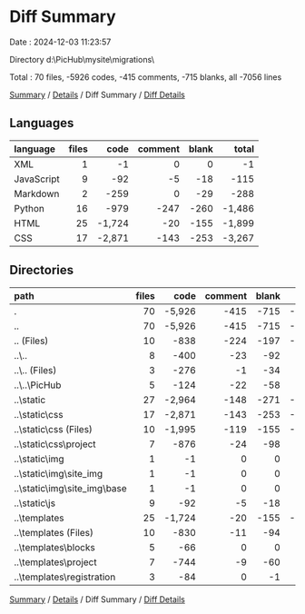# Diff Summary

Date : 2024-12-03 11:23:57

Directory d:\\PicHub\\mysite\\migrations\\

Total : 70 files,  -5926 codes, -415 comments, -715 blanks, all -7056 lines

[Summary](results.md) / [Details](details.md) / Diff Summary / [Diff Details](diff-details.md)

## Languages
| language | files | code | comment | blank | total |
| :--- | ---: | ---: | ---: | ---: | ---: |
| XML | 1 | -1 | 0 | 0 | -1 |
| JavaScript | 9 | -92 | -5 | -18 | -115 |
| Markdown | 2 | -259 | 0 | -29 | -288 |
| Python | 16 | -979 | -247 | -260 | -1,486 |
| HTML | 25 | -1,724 | -20 | -155 | -1,899 |
| CSS | 17 | -2,871 | -143 | -253 | -3,267 |

## Directories
| path | files | code | comment | blank | total |
| :--- | ---: | ---: | ---: | ---: | ---: |
| . | 70 | -5,926 | -415 | -715 | -7,056 |
| .. | 70 | -5,926 | -415 | -715 | -7,056 |
| .. (Files) | 10 | -838 | -224 | -197 | -1,259 |
| ..\\.. | 8 | -400 | -23 | -92 | -515 |
| ..\\.. (Files) | 3 | -276 | -1 | -34 | -311 |
| ..\\..\\PicHub | 5 | -124 | -22 | -58 | -204 |
| ..\\static | 27 | -2,964 | -148 | -271 | -3,383 |
| ..\\static\\css | 17 | -2,871 | -143 | -253 | -3,267 |
| ..\\static\\css (Files) | 10 | -1,995 | -119 | -155 | -2,269 |
| ..\\static\\css\\project | 7 | -876 | -24 | -98 | -998 |
| ..\\static\\img | 1 | -1 | 0 | 0 | -1 |
| ..\\static\\img\\site_img | 1 | -1 | 0 | 0 | -1 |
| ..\\static\\img\\site_img\\base | 1 | -1 | 0 | 0 | -1 |
| ..\\static\\js | 9 | -92 | -5 | -18 | -115 |
| ..\\templates | 25 | -1,724 | -20 | -155 | -1,899 |
| ..\\templates (Files) | 10 | -830 | -11 | -94 | -935 |
| ..\\templates\\blocks | 5 | -66 | 0 | 0 | -66 |
| ..\\templates\\project | 7 | -744 | -9 | -60 | -813 |
| ..\\templates\\registration | 3 | -84 | 0 | -1 | -85 |

[Summary](results.md) / [Details](details.md) / Diff Summary / [Diff Details](diff-details.md)